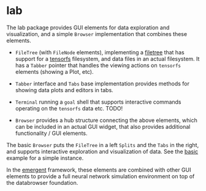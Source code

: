 # lab

The lab package provides GUI elements for data exploration and visualization, and a simple `Browser` implementation that combines these elements.

* `FileTree` (with `FileNode` elements), implementing a [filetree](https://github.com/cogentcore/tree/main/filetree) that has support for a [tensorfs](../tensorfs) filesystem, and data files in an actual filesystem. It has a `Tabber` pointer that handles the viewing actions on `tensorfs` elements (showing a Plot, etc).

* `Tabber` interface and `Tabs` base implementation provides methods for showing data plots and editors in tabs.

* `Terminal` running a `goal` shell that supports interactive commands operating on the `tensorfs` data etc. TODO!

* `Browser` provides a hub structure connecting the above elements, which can be included in an actual GUI widget, that also provides additional functionality / GUI elements.

The basic `Browser` puts the `FileTree` in a left `Splits` and the `Tabs` in the right, and supports interactive exploration and visualization of data. See the [basic](examples/basic) example for a simple instance.

In the [emergent](https://github.com/emer) framework, these elements are combined with other GUI elements to provide a full neural network simulation environment on top of the databrowser foundation.

